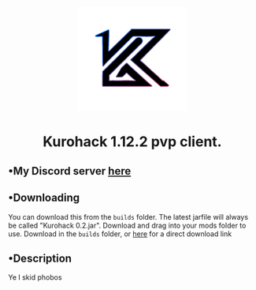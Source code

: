 # <p align="center"><a href="https://discord.gg/guma"><img src="https://github.com/KuroHere/kurohack/blob/main/kurohack.png"></a></p>
# <h1 align="center">**Kurohack** 1.12.2 pvp client.

## •My Discord server [here](https://discord.gg/guma)

## •Downloading
You can download this from the `builds` folder. The latest jarfile will always be called "Kurohack 0.2.jar". Download and drag into your mods folder to use.
Download in the `builds` folder, or [here](https://github.com/KuroHere/kurohack/releases/tag/0.2) for a direct download link

## •Description
Ye I skid phobos
